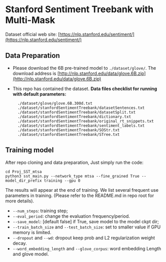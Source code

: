 # Stanford Sentiment Treebank with Multi-Mask

Dataset official web site: [https://nlp.stanford.edu/sentiment/](https://nlp.stanford.edu/sentiment/)

## Data Preparation

* Please download the 6B pre-trained model to `./dataset/glove/`. The download address is [http://nlp.stanford.edu/data/glove.6B.zip](http://nlp.stanford.edu/data/glove.6B.zip)
* This repo has contained the dataset.
**Data files checklist for running with default parameters:**

        ./dataset/glove/glove.6B.300d.txt
        ./dataset/stanfordSentimentTreebank/datasetSentences.txt
        ./dataset/stanfordSentimentTreebank/datasetSplit.txt
        ./dataset/stanfordSentimentTreebank/dictionary.txt
        ./dataset/stanfordSentimentTreebank/original_rt_snippets.txt
        ./dataset/stanfordSentimentTreebank/sentiment_labels.txt
        ./dataset/stanfordSentimentTreebank/SOStr.txt
        ./dataset/stanfordSentimentTreebank/STree.txt


## Training model

After repo cloning and data preparation, Just simply run the code:

    cd Proj_SST_mtsa
    python3 sst_main.py --network_type mtsa --fine_grained True --model_dir_prefix training --gpu 0

The results will appear at the end of training. We list several frequent use parameters in training. (Please refer to the README.md in repo root for more details).

* `--num_steps`: training step;
* `--eval_period`: change the evaluation frequency/period.
* `--save_model`: [default false] if True, save model to the model ckpt dir;
* `--train_batch_size` and `--test_batch_size`: set to smaller value if GPU memory is limited.
* `--dropout` and `--wd`: dropout keep prob and L2 regularization weight decay.
* `--word_embedding_length` and `--glove_corpus`: word embedding Length and glove model.
